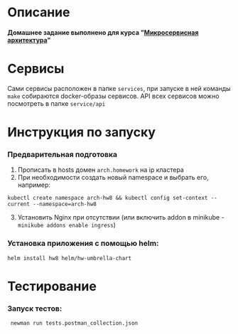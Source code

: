 # Описание
#### Домашнее задание выполнено для курса "[Микросервисная архитектура](https://otus.ru/lessons/microservice-architecture)"

# Сервисы
Сами сервисы расположен в папке `services`, при запуске в ней команды `make` собираются docker-образы сервисов.
API всех сервисов можно посмотреть в папке `service/api`

# Инструкция по запуску

### Предварительная подготовка
1. Прописать в hosts домен `arch.homework` на ip кластера
2. При необходимости создать новый namespace и выбрать его, например:
```
kubectl create namespace arch-hw8 && kubectl config set-context --current --namespace=arch-hw8
```
3. Установить Nginx при отсутствии (или включить addon в minikube - `minikube addons enable ingress`)

### Установка приложения с помощью helm:
```
helm install hw8 helm/hw-umbrella-chart
```
# Тестирование
### Запуск тестов:
```
 newman run tests.postman_collection.json
```